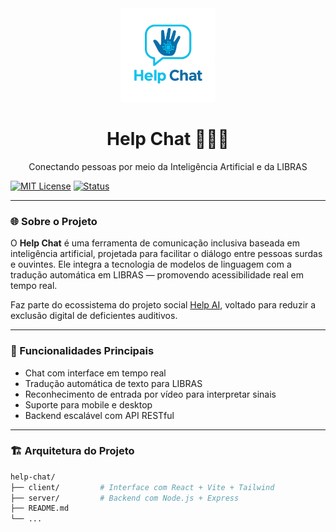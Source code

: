 <div align="center">
  <img src="https://github.com/paulofreitas-py/Help-Chat/blob/main/img/logo1.png" width="150" alt="Help Chat Logo" />
  <h1>Help Chat 🤖🧏‍♂️</h1>
  <p>Conectando pessoas por meio da Inteligência Artificial e da LIBRAS</p>
</div>

[![MIT License](https://img.shields.io/badge/license-MIT-blue.svg)](LICENSE)
[![Status](https://img.shields.io/badge/status-em%20desenvolvimento-orange)]()

---

### 🌐 Sobre o Projeto

O **Help Chat** é uma ferramenta de comunicação inclusiva baseada em inteligência artificial, projetada para facilitar o diálogo entre pessoas surdas e ouvintes. Ele integra a tecnologia de modelos de linguagem com a tradução automática em LIBRAS — promovendo acessibilidade real em tempo real.

Faz parte do ecossistema do projeto social [Help AI](https://help-ai.netlify.app), voltado para reduzir a exclusão digital de deficientes auditivos.

---

### 🚀 Funcionalidades Principais

- Chat com interface em tempo real
- Tradução automática de texto para LIBRAS
- Reconhecimento de entrada por vídeo para interpretar sinais
- Suporte para mobile e desktop
- Backend escalável com API RESTful

---

### 🏗️ Arquitetura do Projeto

```bash
help-chat/
├── client/         # Interface com React + Vite + Tailwind
├── server/         # Backend com Node.js + Express
├── README.md
└── ...
